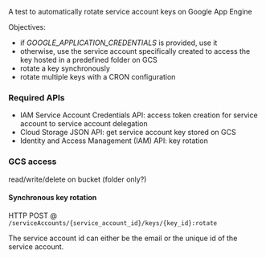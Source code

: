 A test to automatically rotate service account keys on Google App Engine

Objectives:
- if *GOOGLE_APPLICATION_CREDENTIALS* is provided, use it
- otherwise, use the service account specifically created
to access the key hosted in a predefined folder on GCS
- rotate a key synchronously
- rotate multiple keys with a CRON configuration

### Required APIs
- IAM Service Account Credentials API: access token creation for service account to service account delegation
- Cloud Storage JSON API: get service account key stored on GCS
- Identity and Access Management (IAM) API: key rotation

### GCS access
read/write/delete on bucket (folder only?)

#### Synchronous key rotation

HTTP POST @ `/serviceAccounts/{service_account_id}/keys/{key_id}:rotate`

The service account id can either be the email or the unique id of the service account.
